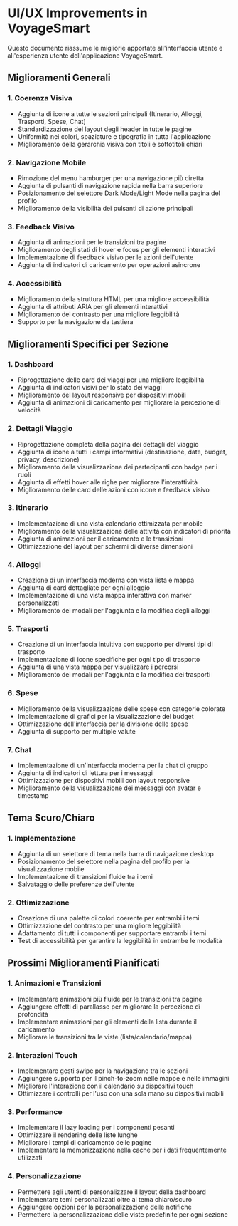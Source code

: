# UI/UX Improvements in VoyageSmart

Questo documento riassume le migliorie apportate all'interfaccia utente e all'esperienza utente dell'applicazione VoyageSmart.

## Miglioramenti Generali

### 1. Coerenza Visiva
- Aggiunta di icone a tutte le sezioni principali (Itinerario, Alloggi, Trasporti, Spese, Chat)
- Standardizzazione del layout degli header in tutte le pagine
- Uniformità nei colori, spaziature e tipografia in tutta l'applicazione
- Miglioramento della gerarchia visiva con titoli e sottotitoli chiari

### 2. Navigazione Mobile
- Rimozione del menu hamburger per una navigazione più diretta
- Aggiunta di pulsanti di navigazione rapida nella barra superiore
- Posizionamento del selettore Dark Mode/Light Mode nella pagina del profilo
- Miglioramento della visibilità dei pulsanti di azione principali

### 3. Feedback Visivo
- Aggiunta di animazioni per le transizioni tra pagine
- Miglioramento degli stati di hover e focus per gli elementi interattivi
- Implementazione di feedback visivo per le azioni dell'utente
- Aggiunta di indicatori di caricamento per operazioni asincrone

### 4. Accessibilità
- Miglioramento della struttura HTML per una migliore accessibilità
- Aggiunta di attributi ARIA per gli elementi interattivi
- Miglioramento del contrasto per una migliore leggibilità
- Supporto per la navigazione da tastiera

## Miglioramenti Specifici per Sezione

### 1. Dashboard
- Riprogettazione delle card dei viaggi per una migliore leggibilità
- Aggiunta di indicatori visivi per lo stato dei viaggi
- Miglioramento del layout responsive per dispositivi mobili
- Aggiunta di animazioni di caricamento per migliorare la percezione di velocità

### 2. Dettagli Viaggio
- Riprogettazione completa della pagina dei dettagli del viaggio
- Aggiunta di icone a tutti i campi informativi (destinazione, date, budget, privacy, descrizione)
- Miglioramento della visualizzazione dei partecipanti con badge per i ruoli
- Aggiunta di effetti hover alle righe per migliorare l'interattività
- Miglioramento delle card delle azioni con icone e feedback visivo

### 3. Itinerario
- Implementazione di una vista calendario ottimizzata per mobile
- Miglioramento della visualizzazione delle attività con indicatori di priorità
- Aggiunta di animazioni per il caricamento e le transizioni
- Ottimizzazione del layout per schermi di diverse dimensioni

### 4. Alloggi
- Creazione di un'interfaccia moderna con vista lista e mappa
- Aggiunta di card dettagliate per ogni alloggio
- Implementazione di una vista mappa interattiva con marker personalizzati
- Miglioramento dei modali per l'aggiunta e la modifica degli alloggi

### 5. Trasporti
- Creazione di un'interfaccia intuitiva con supporto per diversi tipi di trasporto
- Implementazione di icone specifiche per ogni tipo di trasporto
- Aggiunta di una vista mappa per visualizzare i percorsi
- Miglioramento dei modali per l'aggiunta e la modifica dei trasporti

### 6. Spese
- Miglioramento della visualizzazione delle spese con categorie colorate
- Implementazione di grafici per la visualizzazione del budget
- Ottimizzazione dell'interfaccia per la divisione delle spese
- Aggiunta di supporto per multiple valute

### 7. Chat
- Implementazione di un'interfaccia moderna per la chat di gruppo
- Aggiunta di indicatori di lettura per i messaggi
- Ottimizzazione per dispositivi mobili con layout responsive
- Miglioramento della visualizzazione dei messaggi con avatar e timestamp

## Tema Scuro/Chiaro

### 1. Implementazione
- Aggiunta di un selettore di tema nella barra di navigazione desktop
- Posizionamento del selettore nella pagina del profilo per la visualizzazione mobile
- Implementazione di transizioni fluide tra i temi
- Salvataggio delle preferenze dell'utente

### 2. Ottimizzazione
- Creazione di una palette di colori coerente per entrambi i temi
- Ottimizzazione del contrasto per una migliore leggibilità
- Adattamento di tutti i componenti per supportare entrambi i temi
- Test di accessibilità per garantire la leggibilità in entrambe le modalità

## Prossimi Miglioramenti Pianificati

### 1. Animazioni e Transizioni
- Implementare animazioni più fluide per le transizioni tra pagine
- Aggiungere effetti di parallasse per migliorare la percezione di profondità
- Implementare animazioni per gli elementi della lista durante il caricamento
- Migliorare le transizioni tra le viste (lista/calendario/mappa)

### 2. Interazioni Touch
- Implementare gesti swipe per la navigazione tra le sezioni
- Aggiungere supporto per il pinch-to-zoom nelle mappe e nelle immagini
- Migliorare l'interazione con il calendario su dispositivi touch
- Ottimizzare i controlli per l'uso con una sola mano su dispositivi mobili

### 3. Performance
- Implementare il lazy loading per i componenti pesanti
- Ottimizzare il rendering delle liste lunghe
- Migliorare i tempi di caricamento delle pagine
- Implementare la memorizzazione nella cache per i dati frequentemente utilizzati

### 4. Personalizzazione
- Permettere agli utenti di personalizzare il layout della dashboard
- Implementare temi personalizzati oltre al tema chiaro/scuro
- Aggiungere opzioni per la personalizzazione delle notifiche
- Permettere la personalizzazione delle viste predefinite per ogni sezione
